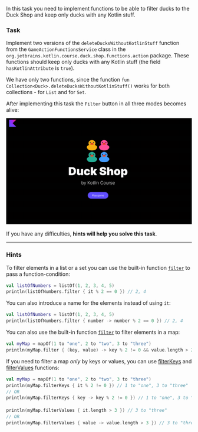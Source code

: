 In this task you need to implement functions to be able to
filter ducks to the Duck Shop and keep only ducks with any Kotlin stuff.

### Task

Implement two versions of the `deleteDucksWithoutKotlinStuff` function from the `GameActionFunctionsService` class in
the `org.jetbrains.kotlin.course.duck.shop.functions.action` package.
These functions should keep only ducks with any Kotlin stuff (the field `hasKotlinAttribute` is `true`).

We have only two functions, since the function `fun Collection<Duck>.deleteDucksWithoutKotlinStuff()` works for both collections - for `List` and for `Set`.

After implementing this task the `Filter` button in all three modes becomes alive:

![Current state](../../utils/src/main/resources/images/duck/shop/states/state_6.gif)

If you have any difficulties, **hints will help you solve this task**.

----

### Hints

<div class="hint" title="How to filter items in a list or a set?">

To filter elements in a list or a set you can use the built-in function [`filter`](https://kotlinlang.org/api/latest/jvm/stdlib/kotlin.collections/filter.html) 
to pass a function-condition:
```kotlin
val listOfNumbers = listOf(1, 2, 3, 4, 5)
println(listOfNumbers.filter { it % 2 == 0 }) // 2, 4
```

You can also introduce a name for the elements instead of using `it`:
```kotlin
val listOfNumbers = listOf(1, 2, 3, 4, 5)
println(listOfNumbers.filter { number -> number % 2 == 0 }) // 2, 4
```
</div>

<div class="hint" title="How to filter items in a map?">

You can also use the built-in function [`filter`](https://kotlinlang.org/api/latest/jvm/stdlib/kotlin.collections/filter.html) to filter elements in a map:
```kotlin
val myMap = mapOf(1 to "one", 2 to "two", 3 to "three")
println(myMap.filter { (key, value) -> key % 2 != 0 && value.length > 2 }) // 1 to "one", 3 to "three"
```

If you need to filter a map _only_ by keys or values, you can use [filterKeys](https://kotlinlang.org/api/latest/jvm/stdlib/kotlin.collections/filter-keys.html#filterkeys) 
and [filterValues](https://kotlinlang.org/api/latest/jvm/stdlib/kotlin.collections/filter-values.html#filtervalues) functions:

```kotlin
val myMap = mapOf(1 to "one", 2 to "two", 3 to "three")
println(myMap.filterKeys { it % 2 != 0 }) // 1 to "one", 3 to "three"
// OR
println(myMap.filterKeys { key -> key % 2 != 0 }) // 1 to "one", 3 to "three"

println(myMap.filterValues { it.length > 3 }) // 3 to "three"
// OR
println(myMap.filterValues { value -> value.length > 3 }) // 3 to "three"
```
</div>

